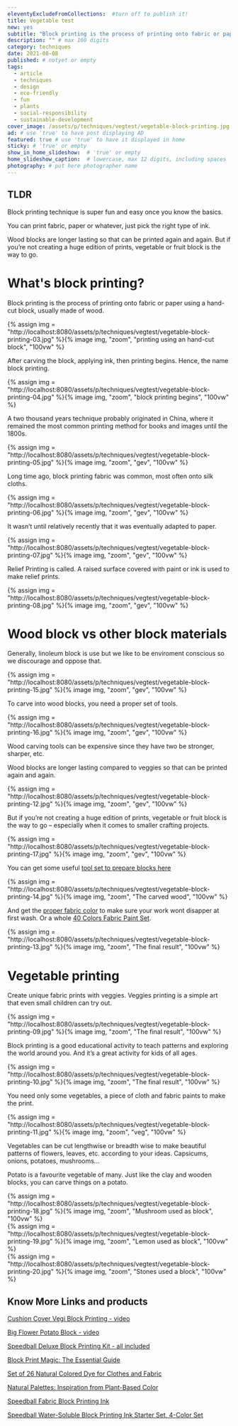 ```yaml
---
eleventyExcludeFromCollections:  #turn off to publish it!
title: Vegetable test
new: yes
subtitle: "Block printing is the process of printing onto fabric or paper using a hand-cut block, usually made of wood. Carve the block, apply ink, then print fun begins."
description: "" # max 160 digits
category: techniques
date: 2021-08-08
published: # notyet or empty
tags:
  - article
  - techniques
  - design
  - eco-friendly
  - fun
  - plants
  - social-responsibility
  - sustainable-development
cover_image: /assets/p/techniques/vegtest/vegetable-block-printing.jpg
ad: # use 'true' to have post displaying AD
featured: true # use 'true' to have it displayed in home
sticky: # 'true' or empty
show_in_home_slideshow:  # 'true' or empty
home_slideshow_caption:  # lowercase, max 12 digits, including spaces
photography: # put here photographer name
---
```

<div class="tldr">

## TLDR

Block printing technique is super fun and easy once you know the basics.

You can print fabric, paper or whatever, just pick the right type of ink.

Wood blocks are longer lasting so that can be printed again and again. But if you’re not creating a huge edition of prints, vegetable or fruit block is the way to go.

</div>




# What's block printing?

Block printing is the process of printing onto fabric or paper using a hand-cut block, usually made of wood.

<div>
{% assign img = "http://localhost:8080/assets/p/techniques/vegtest/vegetable-block-printing-03.jpg" %}{% image img, "zoom", "printing using an hand-cut block", "100vw" %}
</div>


After carving the block, applying ink, then printing begins. Hence, the name block printing.

<div>
{% assign img = "http://localhost:8080/assets/p/techniques/vegtest/vegetable-block-printing-04.jpg" %}{% image img, "zoom", "block printing begins", "100vw" %}
</div>


A two thousand years technique probably originated in China, where it remained the most common printing method for books and images until the 1800s.


<div>
{% assign img = "http://localhost:8080/assets/p/techniques/vegtest/vegetable-block-printing-05.jpg" %}{% image img, "zoom", "gev", "100vw" %}
</div>

Long time ago, block printing fabric was common, most often onto silk cloths.

<div>
{% assign img = "http://localhost:8080/assets/p/techniques/vegtest/vegetable-block-printing-06.jpg" %}{% image img, "zoom", "gev", "100vw" %}
</div>

It wasn’t until relatively recently that it was eventually adapted to paper.

<div>
{% assign img = "http://localhost:8080/assets/p/techniques/vegtest/vegetable-block-printing-07.jpg" %}{% image img, "zoom", "gev", "100vw" %}
</div>

Relief Printing is called. A raised surface covered with paint or ink is used to make relief prints.

<div>
{% assign img = "http://localhost:8080/assets/p/techniques/vegtest/vegetable-block-printing-08.jpg" %}{% image img, "zoom", "gev", "100vw" %}
</div>




# Wood block vs other block materials

Generally, linoleum block is use but we like to be enviroment conscious so we discourage and oppose that.

<div>
{% assign img = "http://localhost:8080/assets/p/techniques/vegtest/vegetable-block-printing-15.jpg" %}{% image img, "zoom", "gev", "100vw" %}
</div>


To carve into wood blocks, you need a proper set of tools.

<div>
{% assign img = "http://localhost:8080/assets/p/techniques/vegtest/vegetable-block-printing-16.jpg" %}{% image img, "zoom", "gev", "100vw" %}
</div>

Wood carving tools can be expensive since they have two be stronger, sharper, etc.

Wood blocks are longer lasting compared to veggies so that can be printed again and again.

<div>
{% assign img = "http://localhost:8080/assets/p/techniques/vegtest/vegetable-block-printing-12.jpg" %}{% image img, "zoom", "gev", "100vw" %}
</div>

But if you’re not creating a huge edition of prints, vegetable or fruit block is the way to go – especially when it comes to smaller crafting projects.

<div>
{% assign img = "http://localhost:8080/assets/p/techniques/vegtest/vegetable-block-printing-17.jpg" %}{% image img, "zoom", "gev", "100vw" %}
</div>


You can get some useful [tool set to prepare blocks here](https://amzn.to/3ALAQer)

<div>
{% assign img = "http://localhost:8080/assets/p/techniques/vegtest/vegetable-block-printing-14.jpg" %}{% image img, "zoom", "The carved wood", "100vw" %}
</div>


And get the [proper fabric color](https://amzn.to/3iMm9Sg) to make sure your work wont disapper at first wash. Or a whole [40 Colors Fabric Paint Set](https://amzn.to/3CN7vC4).

<div>
{% assign img = "http://localhost:8080/assets/p/techniques/vegtest/vegetable-block-printing-13.jpg" %}{% image img, "zoom", "The final result", "100vw" %}
</div>




# Vegetable printing

Create unique fabric prints with veggies. Veggies printing is a simple art that even small children can try out.

<div>
{% assign img = "http://localhost:8080/assets/p/techniques/vegtest/vegetable-block-printing-09.jpg" %}{% image img, "zoom", "The final result", "100vw" %}
</div>


Block printing is a good educational activity to teach patterns and exploring the world around you. And it’s a great activity for kids of all ages.

<div>
{% assign img = "http://localhost:8080/assets/p/techniques/vegtest/vegetable-block-printing-10.jpg" %}{% image img, "zoom", "The final result", "100vw" %}
</div>


You need only some vegetables, a piece of cloth and fabric paints to make the print.

<div>
{% assign img = "http://localhost:8080/assets/p/techniques/vegtest/vegetable-block-printing-11.jpg" %}{% image img, "zoom", "veg", "100vw" %}
</div>


Vegetables can be cut lengthwise or breadth wise to make beautiful patterns of flowers, leaves, etc. according to your ideas. Capsicums, onions, potatoes, mushrooms...




Potato is a favourite vegetable of many. Just like the clay and wooden blocks, you can carve things on a potato.

<div>
{% assign img = "http://localhost:8080/assets/p/techniques/vegtest/vegetable-block-printing-18.jpg" %}{% image img, "zoom", "Mushroom used as block", "100vw" %}
</div>

<div>
{% assign img = "http://localhost:8080/assets/p/techniques/vegtest/vegetable-block-printing-19.jpg" %}{% image img, "zoom", "Lemon used as block", "100vw" %}
</div>


<div>
{% assign img = "http://localhost:8080/assets/p/techniques/vegtest/vegetable-block-printing-20.jpg" %}{% image img, "zoom", "Stones used a block", "100vw" %}
</div>



## Know More Links and products

[Cushion Cover Vegi Block Printing - video](https://youtu.be/gYfxiu1r2Qc)

[Big Flower Potato Block - video](https://youtu.be/ONbVP7p9hS8)

[Speedball Deluxe Block Printing Kit - all included](https://amzn.to/3yO3omH)

[Block Print Magic: The Essential Guide](https://amzn.to/2VOExkK)

[Set of 26 Natural Colored Dye for Clothes and Fabric](https://amzn.to/3mgPneb)

[Natural Palettes: Inspiration from Plant-Based Color](https://amzn.to/37IC79C)

[Speedball Fabric Block Printing Ink](https://amzn.to/3jXcvey)

[Speedball Water-Soluble Block Printing Ink Starter Set, 4-Color Set](https://amzn.to/3yLt83h)
